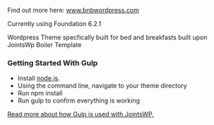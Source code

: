 Find out more here: www.bnbwordpress.com  

Currently using Foundation 6.2.1

Wordpress Theme specfically built for bed and breakfasts built upon JointsWp Boiler Template

### Getting Started With Gulp
- Install [node.js](https://nodejs.org).
- Using the command line, navigate to your theme directory
- Run npm install
- Run gulp to confirm everything is working

[Read more about how Gulp is used with JointsWP.](http://jointswp.com/docs/gulp/)